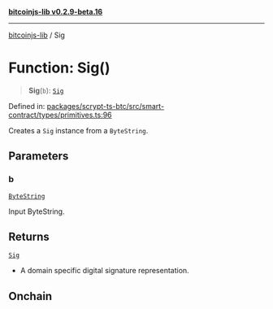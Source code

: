 [**bitcoinjs-lib v0.2.9-beta.16**](../README.md)

***

[bitcoinjs-lib](../README.md) / Sig

# Function: Sig()

> **Sig**(`b`): [`Sig`](../type-aliases/Sig.md)

Defined in: [packages/scrypt-ts-btc/src/smart-contract/types/primitives.ts:96](https://github.com/sCrypt-Inc/scrypt-btc-mono/blob/7d2760b2d3565565fcb011792878d3764e0701be/packages/scrypt-ts-btc/src/smart-contract/types/primitives.ts#L96)

Creates a `Sig` instance from a `ByteString`.

## Parameters

### b

[`ByteString`](../type-aliases/ByteString.md)

Input ByteString.

## Returns

[`Sig`](../type-aliases/Sig.md)

- A domain specific digital signature representation.

## Onchain
